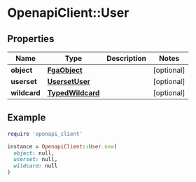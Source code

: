 # OpenapiClient::User

## Properties

| Name | Type | Description | Notes |
| ---- | ---- | ----------- | ----- |
| **object** | [**FgaObject**](FgaObject.md) |  | [optional] |
| **userset** | [**UsersetUser**](UsersetUser.md) |  | [optional] |
| **wildcard** | [**TypedWildcard**](TypedWildcard.md) |  | [optional] |

## Example

```ruby
require 'openapi_client'

instance = OpenapiClient::User.new(
  object: null,
  userset: null,
  wildcard: null
)
```

